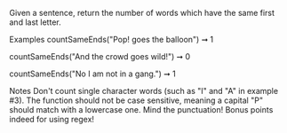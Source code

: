 Given a sentence, return the number of words which have the same first and last letter.

Examples
countSameEnds("Pop! goes the balloon") ➞ 1

countSameEnds("And the crowd goes wild!") ➞ 0

countSameEnds("No I am not in a gang.") ➞ 1

Notes
Don't count single character words (such as "I" and "A" in example #3).
The function should not be case sensitive, meaning a capital "P" should match with a lowercase one.
Mind the punctuation!
Bonus points indeed for using regex!